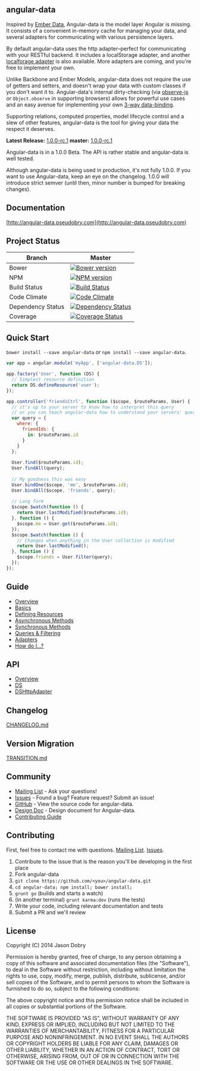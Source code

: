 ## angular-data

Inspired by [Ember Data](https://github.com/emberjs/data), Angular-data is the model layer Angular is missing. It consists of a convenient in-memory cache for managing your data, and several adapters for communicating with various persistence layers.

By default angular-data uses the http adapter–perfect for communicating with your RESTful backend. It includes a localStorage adapter, and another [localforage adapter](https://github.com/jmdobry/angular-data-localForage) is also available. More adapters are coming, and you're free to implement your own.

Unlike Backbone and Ember Models, angular-data does not require the use of getters and setters, and doesn't wrap your data with custom classes if you don't want it to. Angular-data's internal dirty-checking (via [observe-js](https://github.com/Polymer/observe-js) or `Object.observe` in supporting browsers) allows for powerful use cases and an easy avenue for implementing your own [3-way data-binding](https://www.firebase.com/blog/2013-10-04-firebase-angular-data-binding.html).

Supporting relations, computed properties, model lifecycle control and a slew of other features, angular-data is the tool for giving your data the respect it deserves.

__Latest Release:__ [1.0.0-rc.1](http://angular-data.pseudobry.com/)
__master:__ [1.0.0-rc.1](http://angular-data-next.pseudobry.com/)

Angular-data is in a 1.0.0 Beta. The API is rather stable and angular-data is well tested.

Although angular-data is being used in production, it's not fully 1.0.0. If you want to use Angular-data, keep an eye on the changelog. 1.0.0 will introduce strict semver (until then, minor number is bumped for breaking changes).

## Documentation
[http://angular-data.pseudobry.com](http://angular-data.pseudobry.com)

## Project Status

| Branch | Master |
| ------ | ------ |
| Bower | [![Bower version](https://badge.fury.io/bo/angular-data.png)](http://badge.fury.io/bo/angular-data) |
| NPM | [![NPM version](https://badge.fury.io/js/angular-data.png)](http://badge.fury.io/js/angular-data) |
| Build Status | [![Build Status](https://travis-ci.org/jmdobry/angular-data.png?branch=master)](https://travis-ci.org/jmdobry/angular-data) |
| Code Climate | [![Code Climate](https://codeclimate.com/github/jmdobry/angular-data.png)](https://codeclimate.com/github/jmdobry/angular-data) |
| Dependency Status | [![Dependency Status](https://gemnasium.com/jmdobry/angular-data.png)](https://gemnasium.com/jmdobry/angular-data) |
| Coverage | [![Coverage Status](https://coveralls.io/repos/jmdobry/angular-data/badge.png?branch=master)](https://coveralls.io/r/jmdobry/angular-data?branch=master) |

## Quick Start
`bower install --save angular-data` or `npm install --save angular-data`.

```js
var app = angular.module('myApp', ['angular-data.DS']);
```

```js
app.factory('User', function (DS) {
  // Simplest resource definition
  return DS.defineResource('user');
});
```

```js
app.controller('friendsCtrl', function ($scope, $routeParams, User) {
  // it's up to your server to know how to interpret this query
  // or you can teach angular-data how to understand your servers' query language
  var query = {
    where: {
      friendIds: {
        in: $routeParams.id
      }
    }
  };
  
  User.find($routeParams.id);
  User.findAll(query);
  
  // My goodness this was easy
  User.bindOne($scope, 'me', $routeParams.id);
  User.bindAll($scope, 'friends', query);
  
  // Long form
  $scope.$watch(function () {
    return User.lastModified($routeParams.id);
  }, function () {
    $scope.me = User.get($routeParams.id);
  });
  $scope.$watch(function () {
    // Changes when anything in the User collection is modified
    return User.lastModified();
  }, function () {
    $scope.friends = User.filter(query);
  });
});
```

## Guide
- [Overview](http://angular-data.pseudobry.com/documentation/guide/angular-data/index)
- [Basics](http://angular-data.pseudobry.com/documentation/guide/angular-data/overview)
- [Defining Resources](http://angular-data.pseudobry.com/documentation/guide/angular-data-resource/basic)
- [Asynchronous Methods](http://angular-data.pseudobry.com/documentation/guide/angular-data/asynchronous)
- [Synchronous Methods](http://angular-data.pseudobry.com/documentation/guide/angular-data/synchronous)
- [Queries & Filtering](http://angular-data.pseudobry.com/documentation/guide/angular-data/queries)
- [Adapters](http://angular-data.pseudobry.com/documentation/guide/angular-data/adapters)
- [How do I...?](http://angular-data.pseudobry.com/documentation/guide/angular-data/how)

## API
- [Overview](http://angular-data.pseudobry.com/documentation/api/angular-data/angular-data)
- [DS](http://angular-data.pseudobry.com/documentation/api/angular-data/DS)
- [DSHttpAdapter](http://angular-data.pseudobry.com/documentation/api/angular-data/DSHttpAdapter)

## Changelog
[CHANGELOG.md](https://github.com/jmdobry/angular-data/blob/master/CHANGELOG.md)

## Version Migration
[TRANSITION.md](https://github.com/jmdobry/angular-data/blob/master/TRANSITION.md)

## Community
- [Mailing List](https://groups.google.com/forum/?fromgroups#!forum/angular-data) - Ask your questions!
- [Issues](https://github.com/jmdobry/angular-data/issues) - Found a bug? Feature request? Submit an issue!
- [GitHub](https://github.com/jmdobry/angular-data) - View the source code for angular-data.
- [Design Doc](https://docs.google.com/document/d/1o069KLuBH4jpwm1FCLZFwKMgM73Xi8_1JyjhSxVpidM/edit?usp=sharing) - Design document for Angular-data.
- [Contributing Guide](#Contributing)

## Contributing

First, feel free to contact me with questions. [Mailing List](https://groups.google.com/forum/?fromgroups#!forum/angular-data). [Issues](https://github.com/jmdobry/angular-data/issues).

1. Contribute to the issue that is the reason you'll be developing in the first place
1. Fork angular-data
1. `git clone https://github.com/<you>/angular-data.git`
1. `cd angular-data; npm install; bower install;`
1. `grunt go` (builds and starts a watch)
1. (in another terminal) `grunt karma:dev` (runs the tests)
1. Write your code, including relevant documentation and tests
1. Submit a PR and we'll review

## License

Copyright (C) 2014 Jason Dobry

Permission is hereby granted, free of charge, to any person obtaining a copy of
this software and associated documentation files (the "Software"), to deal in
the Software without restriction, including without limitation the rights to
use, copy, modify, merge, publish, distribute, sublicense, and/or sell copies
of the Software, and to permit persons to whom the Software is furnished to do
so, subject to the following conditions:

The above copyright notice and this permission notice shall be included in all
copies or substantial portions of the Software.

THE SOFTWARE IS PROVIDED "AS IS", WITHOUT WARRANTY OF ANY KIND, EXPRESS OR
IMPLIED, INCLUDING BUT NOT LIMITED TO THE WARRANTIES OF MERCHANTABILITY, FITNESS
FOR A PARTICULAR PURPOSE AND NONINFRINGEMENT. IN NO EVENT SHALL THE AUTHORS OR
COPYRIGHT HOLDERS BE LIABLE FOR ANY CLAIM, DAMAGES OR OTHER LIABILITY, WHETHER
IN AN ACTION OF CONTRACT, TORT OR OTHERWISE, ARISING FROM, OUT OF OR IN
CONNECTION WITH THE SOFTWARE OR THE USE OR OTHER DEALINGS IN THE SOFTWARE.
